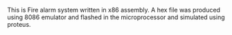 This is Fire alarm system written in x86 assembly. A hex file was produced using 8086 emulator and flashed in the microprocessor and simulated using proteus.
